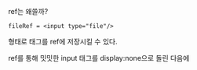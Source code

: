 ref는 왜쓸까?

    fileRef = <input type="file"/>

형태로 태그를 ref에 저장시킬 수 있다.

ref를 통해 밋밋한 input 태그를 display:none으로 돌린 다음에